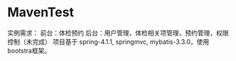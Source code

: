 # MavenTest
实例需求：
  前台：体检预约
  后台：用户管理，体检相关项管理，预约管理，权限控制（未完成）
项目基于 spring-4.1.1, springmvc, mybatis-3.3.0，使用bootstra框架。
